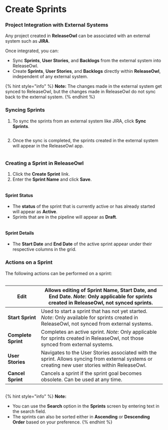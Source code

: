 # Create Sprints

### **Project Integration with External Systems**

Any project created in **ReleaseOwl** can be associated with an external system such as **JIRA**.

Once integrated, you can:

* Sync **Sprints**, **User Stories**, and **Backlogs** from the external system into ReleaseOwl.
* Create **Sprints**, **User Stories**, and **Backlogs** directly within **ReleaseOwl**, independent of any external system.

{% hint style="info" %}
**Note:** The changes made in the external system get synced to ReleaseOwl, but the changes made in ReleaseOwl do not sync back to the external system.
{% endhint %}

### **Syncing Sprints**

1. To sync the sprints from an external system like JIRA, click **Sync Sprints**.

<figure><img src="https://open.gitbook.com/~gitbook/image?url=https%3A%2F%2F1890383800-files.gitbook.io%2F%7E%2Ffiles%2Fv0%2Fb%2Fgitbook-x-prod.appspot.com%2Fo%2Fspaces%252FDWyxe6hm5vqosFaByVgs%252Fuploads%252FDgqEzwL0HcSRHEpL6xna%252Fimage.png%3Falt%3Dmedia%26token%3D2f3a41fe-eddb-4011-beec-2c41eab29759&#x26;width=768&#x26;dpr=4&#x26;quality=100&#x26;sign=cbd7f6c4&#x26;sv=2" alt=""><figcaption></figcaption></figure>

2. Once the sync is completed, the sprints created in the external system will appear in the ReleaseOwl app.

<figure><img src="https://open.gitbook.com/~gitbook/image?url=https%3A%2F%2F1890383800-files.gitbook.io%2F%7E%2Ffiles%2Fv0%2Fb%2Fgitbook-x-prod.appspot.com%2Fo%2Fspaces%252FDWyxe6hm5vqosFaByVgs%252Fuploads%252FUSnldKt9Rvt7FE7D6LAN%252Fimage.png%3Falt%3Dmedia%26token%3De7689de9-8c79-4210-a26c-a5582ee3e732&#x26;width=768&#x26;dpr=4&#x26;quality=100&#x26;sign=2c622caa&#x26;sv=2" alt=""><figcaption></figcaption></figure>

### **Creating a Sprint in ReleaseOwl**

1. Click the **Create Sprint** link.
2. Enter the **Sprint Name** and click **Save**.

<figure><img src="https://open.gitbook.com/~gitbook/image?url=https%3A%2F%2F1890383800-files.gitbook.io%2F%7E%2Ffiles%2Fv0%2Fb%2Fgitbook-x-prod.appspot.com%2Fo%2Fspaces%252FDWyxe6hm5vqosFaByVgs%252Fuploads%252Ff9SKnPfa3Z75Uzj2OyRo%252Fimage.png%3Falt%3Dmedia%26token%3D7cd309b5-c6a8-4d06-9578-20cd66c638ae&#x26;width=768&#x26;dpr=4&#x26;quality=100&#x26;sign=570c248&#x26;sv=2" alt=""><figcaption></figcaption></figure>

#### **Sprint Status**

* The **status** of the sprint that is currently active or has already started will appear as **Active**.
* Sprints that are in the pipeline will appear as **Draft**.

<figure><img src="https://open.gitbook.com/~gitbook/image?url=https%3A%2F%2F1890383800-files.gitbook.io%2F%7E%2Ffiles%2Fv0%2Fb%2Fgitbook-x-prod.appspot.com%2Fo%2Fspaces%252FDWyxe6hm5vqosFaByVgs%252Fuploads%252FHB1aT9iszQ3kux59o67B%252Fimage.png%3Falt%3Dmedia%26token%3D4ff17e07-cd3e-45bf-92d2-673ff0d12d92&#x26;width=768&#x26;dpr=4&#x26;quality=100&#x26;sign=1a42699e&#x26;sv=2" alt=""><figcaption></figcaption></figure>

#### **Sprint Details**

* The **Start Date** and **End Date** of the active sprint appear under their respective columns in the grid.

### **Actions on a Sprint**

The following actions can be performed on a sprint:

<figure><img src="https://open.gitbook.com/~gitbook/image?url=https%3A%2F%2F1890383800-files.gitbook.io%2F%7E%2Ffiles%2Fv0%2Fb%2Fgitbook-x-prod.appspot.com%2Fo%2Fspaces%252FDWyxe6hm5vqosFaByVgs%252Fuploads%252FCqB8DekPZ6qiermJ0XhJ%252Fimage.png%3Falt%3Dmedia%26token%3D4714a56e-b63d-4ddd-87f7-a3290d0b2a60&#x26;width=768&#x26;dpr=4&#x26;quality=100&#x26;sign=e336d3b0&#x26;sv=2" alt=""><figcaption></figcaption></figure>



| **Edit**            | Allows editing of **Sprint Name**, **Start Date**, and **End Date**. _Note_: Only applicable for sprints created in ReleaseOwl, not synced sprints. |
| ------------------- | --------------------------------------------------------------------------------------------------------------------------------------------------- |
| **Start Sprint**    | Used to start a sprint that has not yet started. _Note_: Only available for sprints created in ReleaseOwl, not synced from external systems.        |
| **Complete Sprint** | Completes an active sprint. _Note_: Only applicable for sprints created in ReleaseOwl, not those synced from external systems.                      |
| **User Stories**    | Navigates to the User Stories associated with the sprint. Allows syncing from external systems or creating new user stories within ReleaseOwl.      |
| **Cancel Sprint**   | Cancels a sprint if the sprint goal becomes obsolete. Can be used at any time.                                                                      |

<figure><img src="https://open.gitbook.com/~gitbook/image?url=https%3A%2F%2F1890383800-files.gitbook.io%2F%7E%2Ffiles%2Fv0%2Fb%2Fgitbook-x-prod.appspot.com%2Fo%2Fspaces%252FDWyxe6hm5vqosFaByVgs%252Fuploads%252FePy4XVkL2qhpFL7tRb9P%252Fimage.png%3Falt%3Dmedia%26token%3D2df2e5c3-0345-43ba-ac2f-cd92579476a8&#x26;width=768&#x26;dpr=4&#x26;quality=100&#x26;sign=be6a136b&#x26;sv=2" alt=""><figcaption></figcaption></figure>

{% hint style="info" %}
**Note:**

* You can use the **Search** option in the **Sprints** screen by entering text in the search field.
* The sprints can also be sorted either in **Ascending** or **Descending Order** based on your preference.
{% endhint %}
